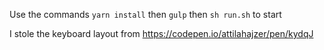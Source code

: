 Use the commands `yarn install` then  `gulp` then `sh run.sh` to start

I stole the keyboard layout from https://codepen.io/attilahajzer/pen/kydqJ
